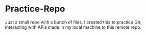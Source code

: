 # Practice-Repo
Just a small repo with a bunch of files. I created this to practice Git, Interacting with APIs made in my local machine to this remote repo.

